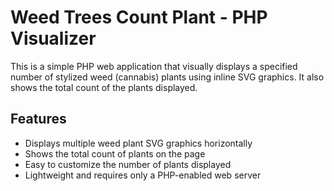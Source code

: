 # Weed Trees Count Plant - PHP Visualizer

This is a simple PHP web application that visually displays a specified number of stylized weed (cannabis) plants using inline SVG graphics. It also shows the total count of the plants displayed.

## Features

- Displays multiple weed plant SVG graphics horizontally
- Shows the total count of plants on the page
- Easy to customize the number of plants displayed
- Lightweight and requires only a PHP-enabled web server


